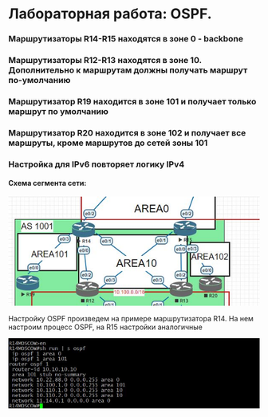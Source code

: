 
# Лабораторная работа: OSPF.



### Маршрутизаторы R14-R15 находятся в зоне 0 - backbone
### Маршрутизаторы R12-R13 находятся в зоне 10. Дополнительно к маршрутам должны получать маршрут по-умолчанию
### Маршрутизатор R19 находится в зоне 101 и получает только маршрут по умолчанию
### Маршрутизатор R20 находится в зоне 102 и получает все маршруты, кроме маршрутов до сетей зоны 101
### Настройка для IPv6 повторяет логику IPv4

#### Схема сегмента сети:

![alt text](https://github.com/Eliminir/OTUS-LABS-PROF/blob/main/LAB6/1.JPG)


Настройку OSPF произведем на примере маршрутизатора R14. На нем настроим процесс OSPF, на R15 настройки аналогичные

![alt text](https://github.com/Eliminir/OTUS-LABS-PROF/blob/main/LAB6/2.JPG)


